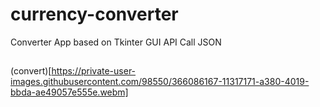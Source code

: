 # currency-converter

Converter App based on Tkinter GUI API Call JSON


## 
(convert)[https://private-user-images.githubusercontent.com/98550/366086167-11317171-a380-4019-bbda-ae49057e555e.webm]
